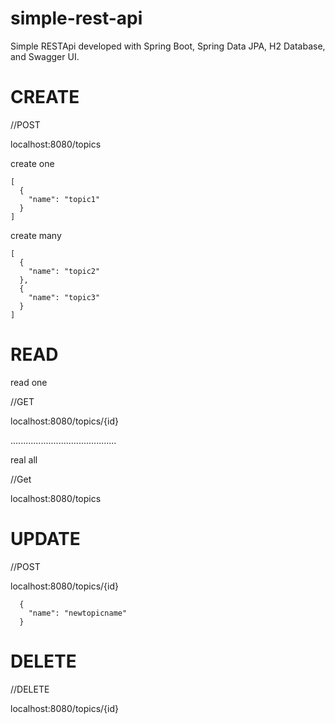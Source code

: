 # simple-rest-api
Simple RESTApi developed with Spring Boot, Spring Data JPA, H2 Database, and Swagger UI.


# CREATE

//POST

localhost:8080/topics

create one

    [
      {
        "name": "topic1"
      }
    ]
    
 
create many

    [
      {
        "name": "topic2"
      },
      {
        "name": "topic3"
      }
    ]
    
    
 
# READ
 
 read one
 
 //GET
 
 localhost:8080/topics/{id}
 
 ..........................................
 
 real all
 
 //Get
 
 localhost:8080/topics
  
  
  
  
# UPDATE
  
  //POST
  
  localhost:8080/topics/{id}

  
      {
        "name": "newtopicname"
      }
      
 
 
# DELETE

//DELETE

localhost:8080/topics/{id}
  
